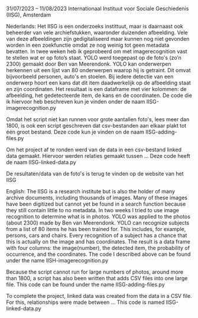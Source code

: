 31/07/2023 – 11/08/2023
Internationaal Instituut voor Sociale Geschiedenis (IISG), Amsterdam

Nederlands:
Het IISG is een onderzoeks instittuut, maar is daarnaast ook beheerder van vele archiefstukken, waaronder duizenden afbeelding. Vele van deze afbeeldingen zijn gedigitaliseerd maar kunnen nog niet gevonden worden in een zoekfunctie omdat ze nog weinig tot geen metadata bevatten.
In twee weken heb ik geprobeerd om met imagerecognition vast te stellen wat er op foto’s staat. YOLO werd toegepast op de foto's (zo’n 2300) gemaakt door Ben van Meerendonk. YOLO kan onderwerpen herkennen uit een lijst van 80 onderwerpen waarop hij is getraint. Dit omvat bijvoorbeeld personen, auto's en stoelen. Bij iedere detectie van een onderwerp hoort een kans dat dit item daadwerkelijk op de afbeelding staat en zijn coordinaten. Het resultaat is een dataframe met vier kolommen: de afbeelding, het gedetecteerde item, de kans en de coordinaten.
De code die ik hiervoor heb beschreven kun je vinden onder de naam IISG-imagerecognition.py

Omdat het script niet kan runnen voor grote aantallen foto's, lees meer dan 1800, is ook een script geschreven dat csv-bestanden aan elkaar plakt tot één groot bestand.
Deze code kun je vinden on de naam IISG-adding-files.py

Om het project af te ronden werd van de data in een csv-bestand linked data gemaakt. Hiervoor werden relaties gemaakt tussen ...
Deze code heeft de naam IISG-linked-data.py

De resultaten/data van de foto's is terug te vinden op de website van het IISG

English:
The IISG is a research institute but is also the holder of many archive documents, including thousands of images. Many of these images have been digitized but cannot yet be found in a search function because they still contain little to no metadata.
In two weeks I tried to use image recognition to determine what is in photos. YOLO was applied to the photos (about 2300) made by Ben van Meerendonk. YOLO can recognize subjects from a list of 80 items he has been trained for. This includes, for example, persons, cars and chairs. Every recognition of a subject has a chance that this is actually on the image and has coordinates. The result is a data frame with four columns: the image(number), the detected item, the probability of occurrence, and the coordinates.
The code I described above can be found under the name IISH-imagerecognition.py

Because the script cannot run for large numbers of photos, around more than 1800, a script has also been written that adds CSV files into one large file.
This code can be found under the name IISG-adding-files.py

To complete the project, linked data was created from the data in a CSV file. For this, relationships were made between ...
This code is named IISG-linked-data.py
